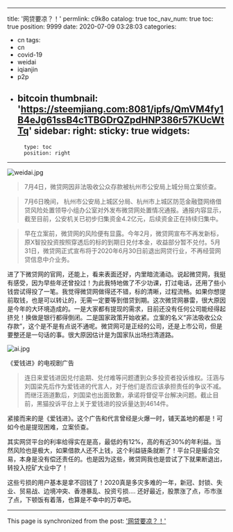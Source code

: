 
---
title: '网贷要凉？！'
permlink: c9k8o
catalog: true
toc_nav_num: true
toc: true
position: 9999
date: 2020-07-09 03:28:03
categories:
- cn
tags:
- cn
- covid-19
- weidai
- iqianjin
- p2p
- bitcoin
thumbnail: 'https://steemjiang.com:8081/ipfs/QmVM4fy1B4eJg61ssB4c1TBGDrQZpdHNP386r57KUcWtTq'
sidebar:
    right:
        sticky: true
widgets:
    -
        type: toc
        position: right
---


![weidai.jpg](https://steemjiang.com:8081/ipfs/QmVM4fy1B4eJg61ssB4c1TBGDrQZpdHNP386r57KUcWtTq)

>7月4日，微贷网因非法吸收公众存款被杭州市公安局上城分局立案侦查。

>7月6日晚间， 杭州市公安局上城区分局、杭州市上城区防范金融暨网络借贷风险处置领导小组办公室对外发布微贷网处置情况通报。通报内容显示，截至目前，公安机关已初步归集资金4.2亿元，后续资金正在持续归集中。

>早在立案前，微贷网的风险便有显露。今年2月，微贷网宣布不再发新标，原X智投投资按照穿透后的标的到期日兑付本金，收益部分暂不兑付。5月31日，微贷网正式宣布将于2020年6月30日前退出网贷行业，不再经营网贷信息中介业务。

进了下微贷网的官网，还能上，看来表面还好，内里暗流涌动。说起微贷网，我挺有感受，因为早些年还曾投过！为此我特地做了不少功课，打过电话，还用了些小钱尝试得投了一笔。我觉得微贷网做得还不错，标的清晰，过程流畅。如果你想提前取钱，也是可以转让的，无需一定要等到借贷到期。这次微贷网暴雷，很大原因是今年的大环境造成的。一是大家都有提现的需求，目前还没有任何公司能经得起挤兑！换做是银行都得倒闭。二是国家政策开始收紧。立案的名义“非法吸收公众存款”，这个是不是有点说不通呢。微贷网可是正经的公司，还是上市公司，但是要整还是一句话的事。很大原因估计是为国家队出场扫清道路。

![ai.jpg](https://steemjiang.com:8081/ipfs/QmVjVxuVtRevfqbZGgbbB9K7pawFRn369xCxDYqQJVEf3X)

《爱钱进》的电视剧广告

>连日来爱钱进因兑付逾期、兑付难等问题遭到众多投资者投诉维权。汪涵与刘国梁先后作为爱钱进的代言人，对于他们是否应该承担责任的争议不减。而继汪涵道歉后，刘国梁也出面致歉，承诺将督促平台解决问题。截止目前，黑猫投诉平台上关于爱钱进的投诉量达到4614件。

紧接而来的是《爱钱进》。这个广告和代言曾经是火爆一时，铺天盖地的都是！可如今也是提现困难，立案侦查。

其实网贷平台的利率给得实在是高，最低的有12%，高的有近30%的年利益。当然风险也是极大，如果借款人还不上钱，这个利益链条就断了！平台只是撮合交易，本身是没有偿还责任的。也是因为这些，微贷网我也是尝试了下就果断退出，转投入挖矿大业中了！

这些亏损的用户基本是拿不回钱了！2020真是多灾多难的一年，新冠、封锁、失业、贸易战、边境冲突、香港暴乱、投资亏损.... 还好最近，股票涨了点，币市涨了点，下顿饭有着落，也算是不幸中的万幸吧。

- - -

This page is synchronized from the post: ['网贷要凉？！'](https://steemit.com/@lemooljiang/c9k8o)
